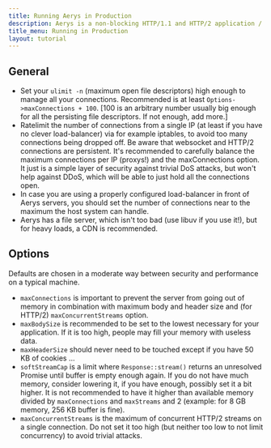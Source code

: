 ```yaml
---
title: Running Aerys in Production
description: Aerys is a non-blocking HTTP/1.1 and HTTP/2 application / websocket / static file server.
title_menu: Running in Production
layout: tutorial
---
```


## General

- Set your `ulimit -n` (maximum open file descriptors) high enough to manage all your connections. Recommended is at least `Options->maxConnections + 100`. [100 is an arbitrary number usually big enough for all the persisting file descriptors. If not enough, add more.]
- Ratelimit the number of connections from a single IP (at least if you have no clever load-balancer) via for example iptables, to avoid too many connections being dropped off. Be aware that websocket and HTTP/2 connections are persistent. It's recommended to carefully balance the maximum connections per IP (proxys!) and the maxConnections option. It just is a simple layer of security against trivial DoS attacks, but won't help against DDoS, which will be able to just hold all the connections open.
- In case you are using a properly configured load-balancer in front of Aerys servers, you should set the number of connections near to the maximum the host system can handle.
- Aerys has a file server, which isn't too bad (use libuv if you use it!), but for heavy loads, a CDN is recommended.

## Options

Defaults are chosen in a moderate way between security and performance on a typical machine.

- `maxConnections` is important to prevent the server from going out of memory in combination with maximum body and header size and (for HTTP/2) `maxConcurrentStreams` option.
- `maxBodySize` is recommended to be set to the lowest necessary for your application. If it is too high, people may fill your memory with useless data.
- `maxHeaderSize` should never need to be touched except if you have 50 KB of cookies ...
- `softStreamCap` is a limit where `Response::stream()` returns an unresolved Promise until buffer is empty enough again. If you do not have much memory, consider lowering it, if you have enough, possibly set it a bit higher. It is not recommended to have it higher than available memory divided by `maxConnections` and `maxStreams` and 2 (example: for 8 GB memory, 256 KB buffer is fine).
- `maxConcurrentStreams` is the maximum of concurrent HTTP/2 streams on a single connection. Do not set it too high (but neither too low to not limit concurrency) to avoid trivial attacks.
